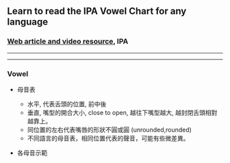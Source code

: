 ## Learn to read the IPA Vowel Chart for any language

### [Web article and video resource](https://www.youtube.com/watch?v=CVzb4zIXPcg), IPA

---

---

### Vowel

- 母音表

  - 水平, 代表舌頭的位置, 前中後
  - 垂直, 嘴型的開合大小, close to open, 越往下嘴型越大, 越封閉舌頭相對越靠上。
  - 同位置的左右代表嘴唇的形狀不圓或圓 (unrounded,rounded)
  - 不同語言的母音表，相同位置代表的聲音，可能有些微差異。

- 各母音示範
